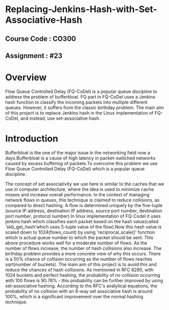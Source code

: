 # Replacing-Jenkins-Hash-with-Set-Associative-Hash
## Course Code : CO300
## Assignment : #23
# Overview
Flow Queue Controlled Delay (FQ-CoDel) is a popular queue discipline to address the problem of bufferbloat. FQ part in FQ-CoDel uses a Jenkins hash function to classify the incoming packets into multiple different queues. However, it suffers from the classic birthday problem. The main aim of this project is to replace Jenkins hash in the Linux implementation of FQ-CoDel, and instead, use set-associative hash. 
# Introduction
Bufferbloat is the one of the major issue in the networking field now a days.Bufferbloat is a cause of high latency in packet-switched networks caused by excess buffering of packets.To overcome this problem we use Flow Queue Controlled Delay (FQ-CoDel) which is a popular queue discipline.

The concept of set associativity we use here is similar to the caches that we use in computer architecture, where the idea is used to minimize cache misses and increase overall performance. In the context of managing network flows in queues, this technique is claimed to reduce collisions, as compared to direct hashing. A flow is determined uniquely by the five-tuple (source IP address, destination IP address, source port number, destination port number, protocol number).In linux implementation of FQ-Codel it uses jenkins hash which classifies each packet based on the hash value(called 'skb_get_hash'which uses 5-tuple value of the flow).Now this hash value is scaled down to 1024(flows_count) by using 'reciprocal_scale()' function which is actual queue number to which the packet should be sent.
This above procedure works well for a moderate number of flows. As the number of flows increase, the number of hash collisions also increase. The birthday problem provides a more concrete view of why this occurs. There is a 50% chance of collision occurring as the number of flows reaches sqrt(number of buckets). The main aim of this project is to avoid this and reduce the chances of hash collisions. As mentioned in RFC 8290, with 1024 buckets and perfect hashing, the probability of no collision occurring with 100 flows is 90.78% - this probability can be further improved by using set-associative hashing. According to the RFC's analytical equations, the probability of no collision with an 8-way set associative hash is around 100%, which is a significant improvement over the normal hashing technique.
